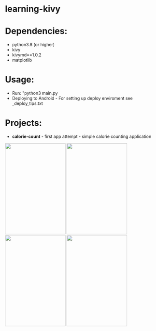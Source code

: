 # learning-kivy
# Dependencies:
- python3.8 (or higher)
- kivy
- kivymd==1.0.2
- matplotlib
# Usage:
- Run: "python3 main.py
- Deploying to Android - For setting up deploy enviroment see _deploy_tips.txt
# Projects:
- **calorie-count** - first app attempt - simple calorie counting application
<p float="left">
  <img src="https://user-images.githubusercontent.com/57197982/165597326-da8dbc43-27f3-4494-a57c-b066fa14518a.png" height="300" width="200" />
  <img src="https://user-images.githubusercontent.com/57197982/165597124-451ba2c9-f659-4b7c-9790-0e5e94db405f.png" height="300" width="200" />
  <img src="https://user-images.githubusercontent.com/57197982/165597137-ce5bb4b8-048f-425e-854b-1fc1677be83c.png" height="300" width="200" />
  <img src="https://user-images.githubusercontent.com/57197982/165597165-27561e45-9fb2-444d-9fce-c8d7b771cf9e.png" height="300" width="200" />
<p />

